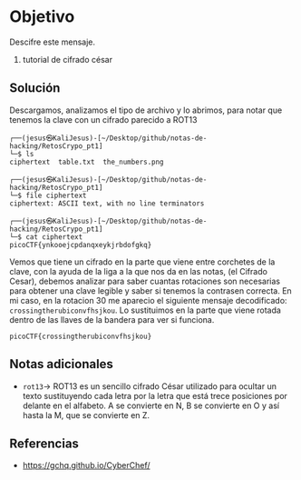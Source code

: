 # Objetivo

Descifre este mensaje.
1. tutorial de cifrado césar
## Solución

Descargamos, analizamos el tipo de archivo y lo abrimos, para notar que tenemos la clave con un cifrado parecido a ROT13
```
┌──(jesus㉿KaliJesus)-[~/Desktop/github/notas-de-hacking/RetosCrypo_pt1]
└─$ ls
ciphertext  table.txt  the_numbers.png
  
┌──(jesus㉿KaliJesus)-[~/Desktop/github/notas-de-hacking/RetosCrypo_pt1]
└─$ file ciphertext     
ciphertext: ASCII text, with no line terminators
   
┌──(jesus㉿KaliJesus)-[~/Desktop/github/notas-de-hacking/RetosCrypo_pt1]
└─$ cat ciphertext     
picoCTF{ynkooejcpdanqxeykjrbdofgkq} 
```
Vemos que tiene un cifrado en la parte que viene entre corchetes de la clave, con la ayuda de la liga a la que nos da en las notas, (el Cifrado Cesar), debemos analizar para saber cuantas rotaciones son necesarias para obtener una clave legible y saber si tenemos la contrasen correcta. 
En mi caso, en la rotacion 30 me aparecio el siguiente mensaje decodificado: `crossingtherubiconvfhsjkou`. Lo sustituimos en la parte que viene rotada dentro de las llaves de la bandera para ver si funciona.

`picoCTF{crossingtherubiconvfhsjkou} `
## Notas adicionales

- `rot13`-> ROT13 es un sencillo cifrado César utilizado para ocultar un texto sustituyendo cada letra por la letra que está trece posiciones por delante en el alfabeto. A se convierte en N, B se convierte en O y así hasta la M, que se convierte en Z.
## Referencias

- https://gchq.github.io/CyberChef/